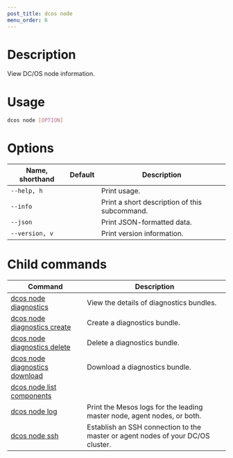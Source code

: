 ```yaml
---
post_title: dcos node
menu_order: 6
---
```

    
# Description
View DC/OS node information.

# Usage

```bash
dcos node [OPTION]
```

# Options

| Name, shorthand | Default | Description |
|---------|-------------|-------------|
| `--help, h`   |             |  Print usage. |
| `--info`   |             |  Print a short description of this subcommand. |
| `--json`   |             |  Print JSON-formatted data. |
| `--version, v`   |             | Print version information. |

# Child commands

| Command | Description |
|---------|-------------|
| [dcos node diagnostics](/docs/1.10/cli/command-reference/dcos-node/dcos-node-diagnostics/)   | View the details of diagnostics bundles. |  
| [dcos node diagnostics create](/docs/1.10/cli/command-reference/dcos-node/dcos-node-diagnostics-create/)   | Create a diagnostics bundle.|  
| [dcos node diagnostics delete](/docs/1.10/cli/command-reference/dcos-node/dcos-node-diagnostics-delete/)   | Delete a diagnostics bundle.|  
| [dcos node diagnostics download](/docs/1.10/cli/command-reference/dcos-node/dcos-node-diagnostics-download/)   | Download a diagnostics bundle.|  
| [dcos node list components](/docs/1.10/cli/command-reference/dcos-node/dcos-node-list-components/)   |             |  
| [dcos node log](/docs/1.10/cli/command-reference/dcos-node/dcos-node-log/)   | Print the Mesos logs for the leading master node, agent nodes, or both. |  
| [dcos node ssh](/docs/1.10/cli/command-reference/dcos-node/dcos-node-ssh/)   | Establish an SSH connection to the master or agent nodes of your DC/OS cluster. |  